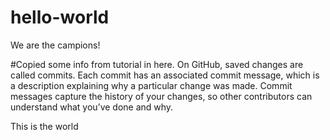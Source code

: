 # hello-world

We are the campions!

#Copied some info from tutorial in here.
On GitHub, saved changes are called commits. Each commit has an associated commit message, which is a description explaining why a particular change was made. Commit messages capture the history of your changes, so other contributors can understand what you’ve done and why.

This is the world
